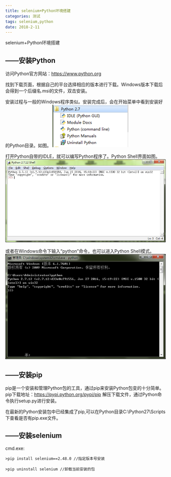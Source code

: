 ```yaml
---
title: selenium+Python环境搭建
categories: 测试
tags: selenium,python
date: 2018-2-11
---
```

selenium+Python环境搭建

<!-- more -->

## ——安装Python

访问Python官方网站：https://www.python.org

找到下载页面，根据自己的平台选择相应的版本进行下载。Windows版本下载后会得到一个后缀名.msi的文件，双击安装。

安装过程与一般的Windows程序类似。安装完成后，会在开始菜单中看到安装好的Python目录。如图。
![](/bimg/22.png)

打开Python自带的IDLE，就可以编写Python程序了。Python Shell界面如图。
![](/bimg/23.png)

或者在Windows命令下输入“python”命令，也可以进入Python Shell模式。
![](/bimg/24.png)



## ——安装pip

pip是一个安装和管理Python包的工具，通过pip来安装Python包变的十分简单。
pip下载地址：https://pypi.python.org/pypi/pip
解压下载文件，通过Python命令执行setup.py进行安装。

在最新的Python安装包中已经集成了pip,可以在Python目录C:\Python27\Scripts下查看是否有pip.exe文件。

## ——安装selenium
cmd.exe:

	>pip install selenium==2.48.0 //指定版本号安装

	>pip uninstall selenium //卸载当前安装的包

